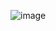 ![image](https://github.com/Erensnc/Movie-Recommendation/assets/89195983/21d16438-597e-4960-b536-b71094a26ae9)

